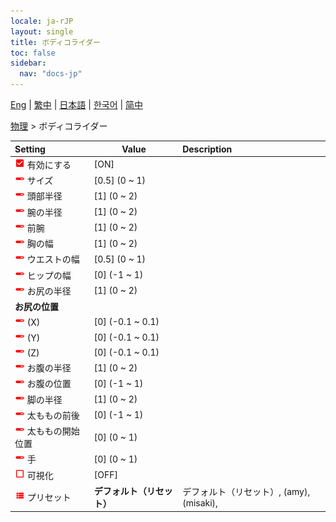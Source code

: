 ```yaml
---
locale: ja-rJP
layout: single
title: ボディコライダー
toc: false
sidebar:
  nav: "docs-jp"
---
```

[Eng](/dancexr/menu/2025.4/actor/body_colliders) | [繁中](/tw/dancexr/menu/2025.4/actor/body_colliders) | [日本語](/jp/dancexr/menu/2025.4/actor/body_colliders) | [한국어](/kr/dancexr/menu/2025.4/actor/body_colliders) | [简中](/zh/dancexr/menu/2025.4/actor/body_colliders)

[物理](../menu#物理) > ボディコライダー



| Setting | Value | Description |
| :--- | --- | :--- |
| <img src="/images/icon/ic_check_on.png" alt="check on icon"/> 有効にする</nobr>| [ON] | 
| <img src="/images/icon/ic_slider.png" alt="slider icon"/> サイズ</nobr>| [0.5] (0 ~ 1) | 
| <img src="/images/icon/ic_slider.png" alt="slider icon"/> 頭部半径</nobr>| [1] (0 ~ 2) | 
| <img src="/images/icon/ic_slider.png" alt="slider icon"/> 腕の半径</nobr>| [1] (0 ~ 2) | 
| <img src="/images/icon/ic_slider.png" alt="slider icon"/> 前腕</nobr>| [1] (0 ~ 2) | 
| <img src="/images/icon/ic_slider.png" alt="slider icon"/> 胸の幅</nobr>| [1] (0 ~ 2) | 
| <img src="/images/icon/ic_slider.png" alt="slider icon"/> ウエストの幅</nobr>| [0.5] (0 ~ 1) | 
| <img src="/images/icon/ic_slider.png" alt="slider icon"/> ヒップの幅</nobr>| [0] (-1 ~ 1) | 
| <img src="/images/icon/ic_slider.png" alt="slider icon"/> お尻の半径</nobr>| [1] (0 ~ 2) | 
|  <b>お尻の位置</b></nobr>|| 
| <img src="/images/icon/ic_slider.png" alt="slider icon"/> (X)</nobr>| [0] (-0.1 ~ 0.1) | 
| <img src="/images/icon/ic_slider.png" alt="slider icon"/> (Y)</nobr>| [0] (-0.1 ~ 0.1) | 
| <img src="/images/icon/ic_slider.png" alt="slider icon"/> (Z)</nobr>| [0] (-0.1 ~ 0.1) | 
| <img src="/images/icon/ic_slider.png" alt="slider icon"/> お腹の半径</nobr>| [1] (0 ~ 2) | 
| <img src="/images/icon/ic_slider.png" alt="slider icon"/> お腹の位置</nobr>| [0] (-1 ~ 1) | 
| <img src="/images/icon/ic_slider.png" alt="slider icon"/> 脚の半径</nobr>| [1] (0 ~ 2) | 
| <img src="/images/icon/ic_slider.png" alt="slider icon"/> 太ももの前後</nobr>| [0] (-1 ~ 1) | 
| <img src="/images/icon/ic_slider.png" alt="slider icon"/> 太ももの開始位置</nobr>| [0] (0 ~ 1) | 
| <img src="/images/icon/ic_slider.png" alt="slider icon"/> 手</nobr>| [0] (0 ~ 1) | 
| <img src="/images/icon/ic_check_off.png" alt="check off icon"/> 可視化</nobr>| [OFF] | 
| <img src="/images/icon/ic_list.png" alt="list icon"/> プリセット</nobr>| **デフォルト（リセット）** | デフォルト（リセット）, (amy), (misaki),  |
